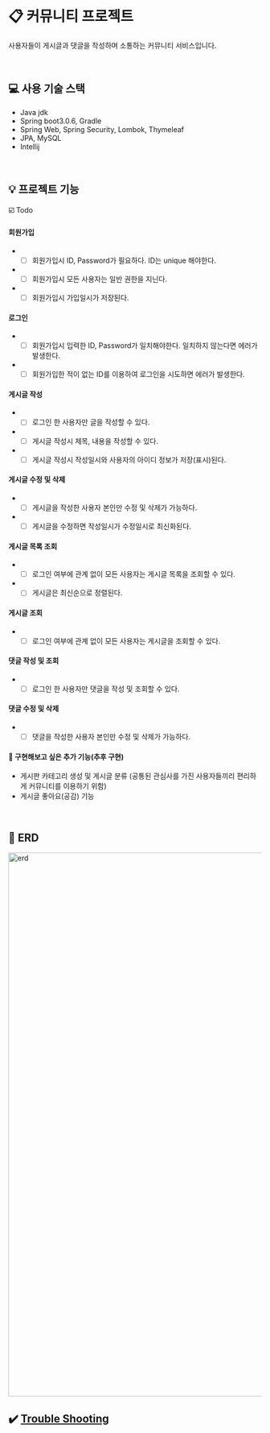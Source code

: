 # :clipboard: 커뮤니티 프로젝트
사용자들이 게시글과 댓글을 작성하며 소통하는 커뮤니티 서비스입니다.

</br>

## 💻 사용 기술 스택
- Java jdk
- Spring boot3.0.6, Gradle
- Spring Web, Spring Security, Lombok, Thymeleaf
- JPA, MySQL
- Intellij

</br>

## 💡 프로젝트 기능
☑️ Todo
#### 회원가입
* -[ ] 회원가입시 ID, Password가 필요하다. ID는 unique 해야한다.
* -[ ] 회원가입시 모든 사용자는 일반 권한을 지닌다. 
* -[ ] 회원가입시 가입일시가 저장된다.

#### 로그인
* -[ ] 회원가입시 입력한 ID, Password가 일치해야한다. 일치하지 않는다면 에러가 발생한다.
* -[ ] 회원가입한 적이 없는 ID를 이용하여 로그인을 시도하면 에러가 발생한다.

#### 게시글 작성
* -[ ] 로그인 한 사용자만 글을 작성할 수 있다.
* -[ ] 게시글 작성시 제목, 내용을 작성할 수 있다.
* -[ ] 게시글 작성시 작성일시와 사용자의 아이디 정보가 저장(표시)된다.

#### 게시글 수정 및 삭제
* -[ ] 게시글을 작성한 사용자 본인만 수정 및 삭제가 가능하다.
* -[ ] 게시글을 수정하면 작성일시가 수정일시로 최신화된다.

#### 게시글 목록 조회
* -[ ] 로그인 여부에 관계 없이 모든 사용자는 게시글 목록을 조회할 수 있다.
* -[ ] 게시글은 최신순으로 정렬된다.

#### 게시글 조회
* -[ ] 로그인 여부에 관계 없이 모든 사용자는 게시글을 조회할 수 있다.

#### 댓글 작성 및 조회
* -[ ] 로그인 한 사용자만 댓글을 작성 및 조회할 수 있다.

#### 댓글 수정 및 삭제
* -[ ] 댓글을 작성한 사용자 본인만 수정 및 삭제가 가능하다.

#### 🌱 구현해보고 싶은 추가 기능(추후 구현)
- 게시판 카테고리 생성 및 게시글 분류 (공통된 관심사를 가진 사용자들끼리 편리하게 커뮤니티를 이용하기 위함)
- 게시글 좋아요(공감) 기능

</br>

## 🔗 ERD
<img width="1080" alt="erd" src="https://user-images.githubusercontent.com/121335941/236657541-0ea1995b-bb06-4de1-b916-d9c292917782.png">

## ✔️ [Trouble Shooting](https://github.com/srh0820/community/blob/main/pull_request_template.md)
